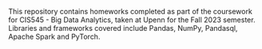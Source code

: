 This repository contains homeworks completed as part of the coursework for CIS545 - Big Data Analytics, taken at Upenn for the Fall 2023 semester. Libraries and frameworks covered include Pandas, NumPy, Pandasql, Apache Spark and PyTorch.
